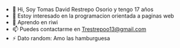 - 👋 Hi, Soy Tomas David Restrepo Osorio y tengo 17 años 
- 👀 Estoy interesado en la programacion orientada a paginas web 
- 🌱 Aprendo en riwi 
- 📫 Puedes contactarme en Trestrepoo13@gmail.com
- ⚡ Dato random: Amo las hamburguesa 

<!---
MaxterDuck/MaxterDuck is a ✨ special ✨ repository because its `README.md` (this file) appears on your GitHub profile.
You can click the Preview link to take a look at your changes.
--->
